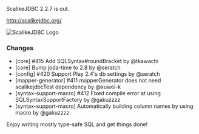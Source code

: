 ScalikeJDBC 2.2.7 is out. 

http://scalikejdbc.org/

![ScalikeJDBC Logo](http://scalikejdbc.org/images/logo.png)

### Changes

- [core] #415 Add SQLSyntax#roundBracket by @tkawachi
- [core] Bump joda-time to 2.8 by @seratch
- [config] #420 Support Play 2.4's db settings by @seratch
- [mapper-generator] #411 mapperGenerator does not need scalikejdbcTest dependency by @xuwei-k
- [syntax-support-macro] #412 Fixed compile error at using SQLSyntaxSupportFactory by @gakuzzzz
- [syntax-support-macro] Automatically building column names by using macro by @gakuzzzz

Enjoy writing mostly type-safe SQL and get things done!

